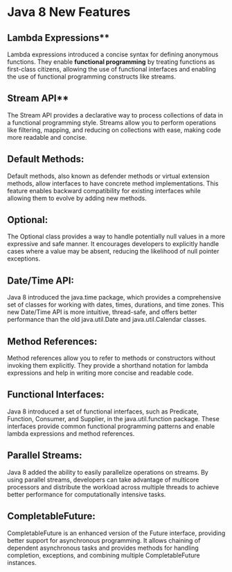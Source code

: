 # Java 8 New Features

## Lambda Expressions**
Lambda expressions introduced a concise syntax for defining anonymous functions. They enable **functional programming** by treating functions as first-class citizens, allowing the use of functional interfaces and enabling the use of functional programming constructs like streams.
    
## Stream API**
The Stream API provides a declarative way to process collections of data in a functional programming style. Streams allow you to perform operations like filtering, mapping, and reducing on collections with ease, making code more readable and concise.
    
## Default Methods: 
Default methods, also known as defender methods or virtual extension methods, allow interfaces to have concrete method implementations. This feature enables backward compatibility for existing interfaces while allowing them to evolve by adding new methods.
    
## Optional:
The Optional class provides a way to handle potentially null values in a more expressive and safe manner. It encourages developers to explicitly handle cases where a value may be absent, reducing the likelihood of null pointer exceptions.
    
## Date/Time API:
Java 8 introduced the java.time package, which provides a comprehensive set of classes for working with dates, times, durations, and time zones. This new Date/Time API is more intuitive, thread-safe, and offers better performance than the old java.util.Date and java.util.Calendar classes.
    
## Method References: 
Method references allow you to refer to methods or constructors without invoking them explicitly. They provide a shorthand notation for lambda expressions and help in writing more concise and readable code.
    
## Functional Interfaces: 
Java 8 introduced a set of functional interfaces, such as Predicate, Function, Consumer, and Supplier, in the java.util.function package. These interfaces provide common functional programming patterns and enable lambda expressions and method references.
    
## Parallel Streams:
Java 8 added the ability to easily parallelize operations on streams. By using parallel streams, developers can take advantage of multicore processors and distribute the workload across multiple threads to achieve better performance for computationally intensive tasks.
    
## CompletableFuture: 
CompletableFuture is an enhanced version of the Future interface, providing better support for asynchronous programming. It allows chaining of dependent asynchronous tasks and provides methods for handling completion, exceptions, and combining multiple CompletableFuture instances.
<!--stackedit_data:
eyJoaXN0b3J5IjpbMTkwMDEwODY5MSwyMzM1MDMwOTNdfQ==
-->